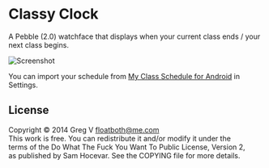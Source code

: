 # Classy Clock

A Pebble (2.0) watchface that displays when your current class ends / your next class begins.

![Screenshot](https://files.app.net/nnrzylA2.png)

You can import your schedule from [My Class Schedule for Android](http://www.my-class-schedule.com/) in Settings.

## License

Copyright © 2014 Greg V <floatboth@me.com>  
This work is free. You can redistribute it and/or modify it under the  
terms of the Do What The Fuck You Want To Public License, Version 2,  
as published by Sam Hocevar. See the COPYING file for more details.
